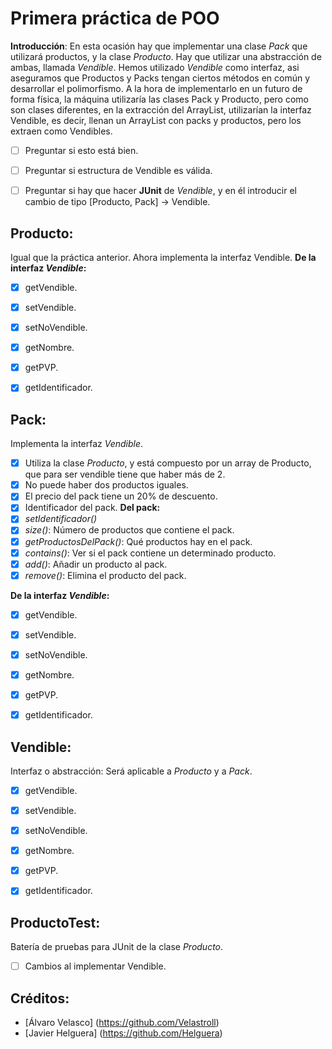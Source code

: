 # Primera práctica de POO
**Introducción**:
En esta ocasión hay que implementar una clase *Pack* que utilizará productos, y la clase *Producto*.
Hay que utilizar una abstracción de ambas, llamada *Vendible*.
Hemos utilizado *Vendible* como interfaz, asi aseguramos que Productos y Packs tengan ciertos métodos en común y desarrollar el polimorfismo.
A la hora de implementarlo en un futuro de forma física, la máquina utilizaría las clases Pack y Producto, pero como son clases diferentes, en la extracción del ArrayList, utilizarían la interfaz Vendible, es decir, llenan un ArrayList con packs y productos, pero los extraen como Vendibles.
- [ ] Preguntar si esto está bien.
- [ ] Preguntar si estructura de Vendible es válida.
- [ ] Preguntar si hay que hacer **JUnit** de *Vendible*, y en él introducir el cambio de tipo [Producto, Pack] -> Vendible.


## Producto:
Igual que la práctica anterior.
Ahora implementa la interfaz Vendible.
**De la interfaz *Vendible*:**
- [x] getVendible.
- [x] setVendible.
- [x] setNoVendible.
- [x] getNombre.
- [x] getPVP.
- [x] getIdentificador.


## Pack:
Implementa la interfaz *Vendible*.
- [x] Utiliza la clase _Producto_, y está compuesto por un array de Producto, que para ser vendible tiene que haber más de 2.
- [x] No puede haber dos productos iguales.
- [x] El precio del pack tiene un 20% de descuento.
- [x] Identificador del pack.
**Del pack:**
- [x] *setIdentificador()*
- [x] *size()*: Número de productos que contiene el pack.
- [x] *getProductosDelPack()*: Qué productos hay en el pack.
- [x] *contains()*: Ver si el pack contiene un determinado producto. <boolean>
- [x] *add()*: Añadir un producto al pack.
- [x] *remove()*: Elimina el producto del pack.

**De la interfaz *Vendible*:**

- [x] getVendible.
- [x] setVendible.
- [x] setNoVendible.
- [x] getNombre.
- [x] getPVP.
- [x] getIdentificador.


## Vendible:
Interfaz o abstracción: Será aplicable a *Producto* y a *Pack*.
- [x] getVendible.
- [x] setVendible.
- [x] setNoVendible.
- [x] getNombre.
- [x] getPVP.
- [x] getIdentificador.


## ProductoTest:
Batería de pruebas para JUnit de la clase _Producto_.
- [ ] Cambios al implementar Vendible.



## Créditos:

- [Álvaro Velasco] (https://github.com/Velastroll)
- [Javier Helguera] (https://github.com/Helguera)
